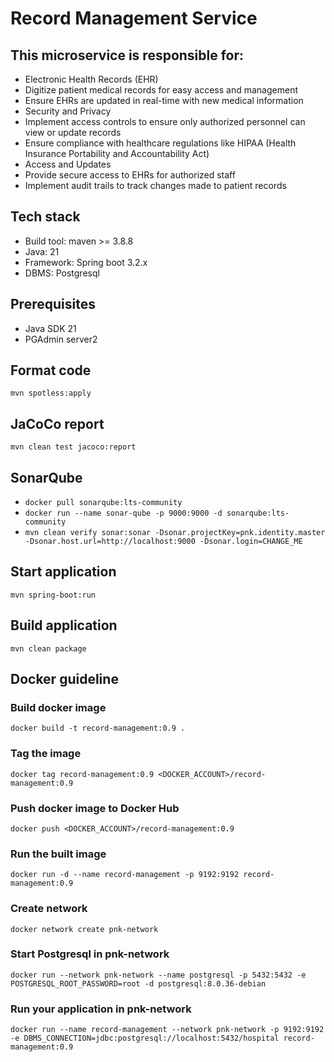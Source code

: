 # Record Management Service
## This microservice is responsible for:
* Electronic Health Records (EHR)
* Digitize patient medical records for easy access and management
* Ensure EHRs are updated in real-time with new medical information
* Security and Privacy
* Implement access controls to ensure only authorized personnel can view or update records
* Ensure compliance with healthcare regulations like HIPAA (Health Insurance Portability and Accountability Act)
* Access and Updates
* Provide secure access to EHRs for authorized staff
* Implement audit trails to track changes made to patient records

## Tech stack
* Build tool: maven >= 3.8.8
* Java: 21
* Framework: Spring boot 3.2.x
* DBMS: Postgresql

## Prerequisites
* Java SDK 21
* PGAdmin server2

## Format code
`mvn spotless:apply`

## JaCoCo report
`mvn clean test jacoco:report`

## SonarQube
* `docker pull sonarqube:lts-community`
* `docker run --name sonar-qube -p 9000:9000 -d sonarqube:lts-community`
* `mvn clean verify sonar:sonar -Dsonar.projectKey=pnk.identity.master -Dsonar.host.url=http://localhost:9000 -Dsonar.login=CHANGE_ME`

## Start application
`mvn spring-boot:run`

## Build application
`mvn clean package`

## Docker guideline
### Build docker image
`docker build -t record-management:0.9 .`

### Tag the image
`docker tag record-management:0.9 <DOCKER_ACCOUNT>/record-management:0.9`

### Push docker image to Docker Hub
`docker push <DOCKER_ACCOUNT>/record-management:0.9`

### Run the built image
`docker run -d --name record-management -p 9192:9192 record-management:0.9`

### Create network
`docker network create pnk-network`

### Start Postgresql in pnk-network
`docker run --network pnk-network --name postgresql -p 5432:5432 -e POSTGRESQL_ROOT_PASSWORD=root -d postgresql:8.0.36-debian`

### Run your application in pnk-network
`docker run --name record-management --network pnk-network -p 9192:9192 -e DBMS_CONNECTION=jdbc:postgresql://localhost:5432/hospital record-management:0.9`
